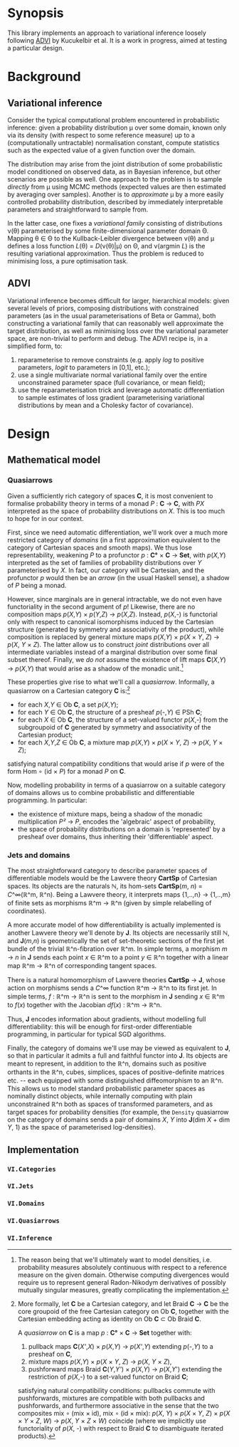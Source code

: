 # Synopsis 

This library implements an approach to variational inference loosely
following [ADVI](https://arxiv.org/abs/1603.00788) by Kucukelbir et al.
It is a work in progress, aimed at testing a particular design.

# Background

## Variational inference

Consider the typical computational problem encountered in probabilistic inference:
given a probability distribution μ over some domain, known only via its density
(with respect to some reference measure) up to a (computationally untractable)
normalisation constant, compute statistics such as the expected value of a
given function over the domain.

The distribution may arise from the joint distribution of some probabilistic
model conditioned on observed data, as in Bayesian inference, but other
scenarios are possible as well. One approach to the problem is to sample _directly_
from μ using MCMC methods (expected values are then estimated by averaging over
samples). Another is to _approximate_ μ by a more easily controlled probability distribution,
described by immediately interpretable parameters and straightforward to sample from.

In the latter case, one fixes a _variational family_ consisting of distributions ν(θ) parameterised
by some finite-dimensional parameter domain Θ. Mapping θ ∈ Θ to the Kullback-Leibler divergence
between ν(θ) and μ defines a loss function _L_(θ) = _D_(ν(θ)|μ) on Θ,
and ν(argmin _L_) is the resulting variational approximation. Thus the problem is reduced to 
minimising loss, a pure optimisation task.

## ADVI

Variational inference becomes difficult for larger, hierarchical models: given several levels
of priors, composing distributions with constrained parameters (as in the usual parameterisations
of Beta or Gamma), both constructing a variational family that can reasonably well approximate
the target distribution, as well as minimising loss over the variational parameter space, are non-trivial 
to perform and debug. The ADVI recipe is, in a simplified form, to:

1. reparameterise to remove constraints (e.g. apply _log_ to positive parameters, _logit_ to parameters in [0,1], etc.);
2. use a single multivariate normal variational family over the entire unconstrained parameter space (full covariance, or mean field);
3. use the reparameterisation trick and leverage automatic differentiation to sample estimates of loss gradient (parameterising
variational distributions by mean and a Cholesky factor of covariance).

# Design

## Mathematical model

### Quasiarrows

Given a sufficiently rich category of spaces __C__, it is most convenient to formalise probability theory
in terms of a monad _P_ : __C__ → __C__, with _PX_ interpreted as the space of probability distributions on _X_.
This is too much to hope for in our context.

First, since we need automatic differentiation, we'll work over a
much more restricted category of _domains_ (in a first approximation equivalent to the category of Cartesian
spaces and smooth maps). We thus lose representability, weakening _P_ to a profunctor _p_ : __C°__ × __C__ → __Set__,
with _p_(_X_,_Y_) interpreted as the set of families of probability distributions over _Y_ parameterised by _X_.
In fact, our category will be Cartesian, and the profunctor _p_ would then be an _arrow_ (in the usual Haskell sense),
a shadow of _P_ being a monad.

However, since marginals are in general intractable, we do not even have functoriality in the second argument of _p_! 
Likewise, there are no composition maps _p_(_X_,_Y_) × _p_(_Y_,_Z_) → _p_(_X_,_Z_). Instead, _p_(_X_,-) is functorial only
with respect to canonical isomorphisms induced by the Cartesian structure (generated by symmetry and associativity of the
product), while composition is replaced by general mixture maps 
_p_(_X_,_Y_) × _p_(_X_ × _Y_, _Z_) → _p_(_X_, _Y_ × _Z_). The latter allow us to construct _joint_ distributions over all intermediate
variables instead of a marginal distribution over some final subset thereof. Finally, 
we _do not_ assume the existence of lift maps __C__(_X_,_Y_) → _p_(_X_,_Y_)
that would arise as a shadow of the monadic unit.[^1]

These properties give rise to what we'll call a _quasiarrow_. Informally, a quasiarrow on a Cartesian category __C__ is:[^2]

* for each _X_,_Y_ ∈ Ob __C__, a set _p_(_X_,_Y_);
* for each _Y_ ∈ Ob __C__, the structure of a presheaf _p_(-,_Y_) ∈ PSh __C__;
* for each _X_ ∈ Ob __C__, the structure of a set-valued functor _p_(_X_,-) from the subgroupoid of __C__ generated by symmetry and associativity of the Cartesian product;
* for each _X_,_Y_,_Z_ ∈ Ob __C__, a mixture map 
_p_(_X_,_Y_) × _p_(_X_ × _Y_, _Z_) → _p_(_X_, _Y_ × _Z_); 

satisfying natural compatibility conditions that would arise if _p_ were of the form Hom ∘ (id × _P_) for a monad _P_ on __C__. 

Now, modelling probability in terms of a quasiarrow on a suitable category of domains allows us to combine probabilistic and differentiable programming.
In particular:

* the existence of mixture maps, being a shadow of the monadic multiplication _P²_ → _P_, encodes the 'algebraic' aspect of probability,
* the space of probability distributions on a domain is 'represented' by a presheaf over domains, thus inheriting their 'differentiable' aspect.

[^1]: The reason being that we'll ultimately want to model
densities, i.e. probability measures absolutely continuous
with respect to a reference measure on the given domain. Otherwise
computing divergences would require us to represent general Radon-Nikodym derivatives
of possibly mutually singular measures, greatly complicating the implementation.

[^2]: More formally, let __C__ be a Cartesian category,
and let Braid __C__ → __C__ be the core groupoid of the free Cartesian category on Ob __C__,
together with the Cartesian embedding acting as identity on Ob __C__ ⊂ Ob Braid __C__.

    A _quasiarrow_ on __C__ is a map _p_ : __C°__ × __C__ → __Set__ together with:

    1. pullback maps __C__(_X'_,_X_) × _p_(_X_,_Y_) → _p_(_X'_,_Y_) extending _p_(-,_Y_) to a presheaf on __C__,
    2. mixture maps _p_(_X_,_Y_) × _p_(_X_ × _Y_, _Z_) → _p_(_X_, _Y_ × _Z_),
    3. pushforward maps Braid __C__(_Y_,_Y'_) × _p_(_X_,_Y_) → _p_(_X_,_Y_') extending the restriction of _p_(_X_,-) to
    a set-valued functor on Braid __C__;

    satisfying natural compatibility conditions: pullbacks commute with pushforwards, mixtures are compatible with both pullbacks
    and pushforwards, and furthermore associative in the sense that the two composites
    mix ∘ (mix × id), mix ∘ (id × mix): _p_(_X_, _Y_) × _p_(_X_ × _Y_, _Z_) × _p_(_X_ × _Y_ × _Z_, _W_) → _p_(_X_, _Y_ × _Z_ × _W_)
    coincide (where we implicitly use functoriality of _p_(_X_, -) with respect to Braid __C__ to disambiguate iterated products).

### Jets and domains

The most straightforward category to describe parameter spaces of differentiable models would be the Lawvere
theory __CartSp__ of Cartesian spaces.
Its objects are the naturals ℕ, its hom-sets __CartSp__(_m_, _n_) = _C_^∞(ℝ^m, ℝ^n). Being a Lawvere theory,
it interprets maps {1,‥,n} → {1,‥,m} of finite sets as morphisms ℝ^m → ℝ^n (given by simple relabelling of
coordinates).

A more accurate model of how differentiability is actually implemented is another Lawvere theory
we'll denote by __J__. Its objects are necessarily still ℕ, and __J__(_m_,_n_) is geometrically the set 
of set-theoretic sections of the first jet bundle of the trivial ℝ^n-fibration over ℝ^m. 
In simple terms, a morphism
_m_ → _n_ in __J__ sends each point _x_ ∈ ℝ^m to a point _y_ ∈ ℝ^n together with a linear map ℝ^m → ℝ^n
of corresponding tangent spaces.

There is a natural homomorphism of Lawvere theories __CartSp__ → __J__, whose action on morphisms
sends a _C_^∞ function ℝ^m → ℝ^n to its first jet. In simple terms, _f_ : ℝ^m → ℝ^n is sent
to the morphism in __J__ sending _x_ ∈ ℝ^m to _f_(_x_) together with the Jacobian _df_(_x_) : ℝ^m → ℝ^n.  

Thus, __J__ encodes information about gradients, without modelling full differentiability: this will
be enough for first-order differentiable programming, in particular for typical SGD algorithms.

Finally, the category of domains we'll use may be viewed as equivalent to __J__, so that in particular
it admits a full and faithful functor into __J__. Its objects are meant to represent, in addition to
the ℝ^n, domains such as positive orthants in the ℝ^n, cubes, simplices, spaces of positive-definite matrices
etc.
-- each equipped with some distinguished diffeomorphism to an ℝ^n. This allows us to model standard probabilistic
parameter spaces as nominally distinct objects, while internally computing with plain unconstrained ℝ^n both as
spaces of transformed parameters, and as target spaces for probability densities (for example,
the `Density` quasiarrow on the category of domains sends a pair of domains _X_, _Y_ into
__J__(dim _X_ + dim _Y_, 1) as the space of parameterised log-densities).

## Implementation 

### `VI.Categories`
### `VI.Jets`
### `VI.Domains`
### `VI.Quasiarrows`
### `VI.Inference`


